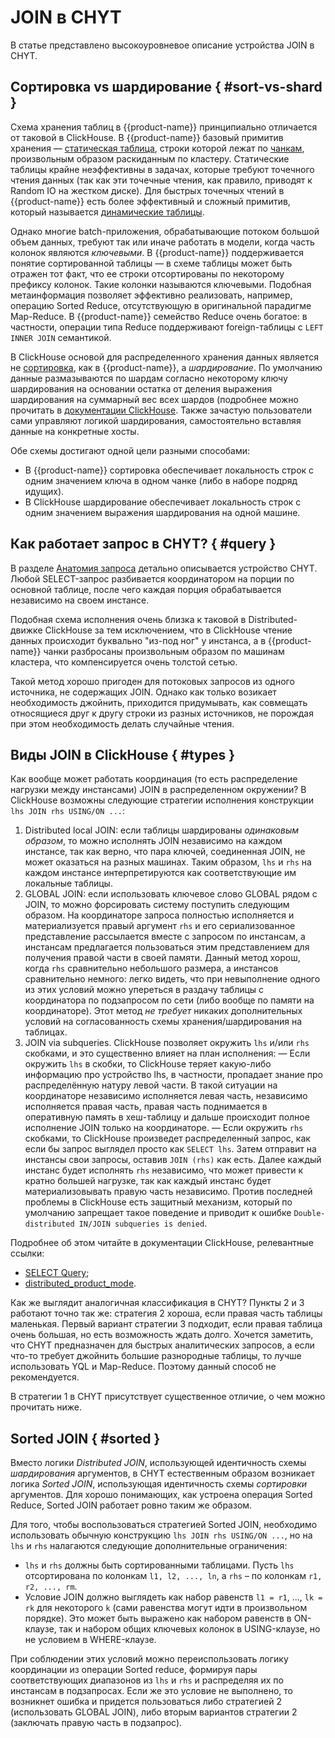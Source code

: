 # JOIN в CHYT

В статье представлено высокоуровневое описание устройства JOIN в CHYT.

## Сортировка vs шардирование { #sort-vs-shard }

 Схема хранения таблиц в {{product-name}} принципиально отличается от таковой в ClickHouse. В {{product-name}} базовый примитив хранения — [статическая таблица](../../../../../user-guide/storage/static-tables.md), строки которой лежат по [чанкам](../../../../../user-guide/storage/chunks.md), произвольным образом раскиданным по кластеру. Статические таблицы крайне неэффективны в задачах, которые требуют точечного чтения данных (так как эти точечные чтения, как правило, приводят к Random IO на жестком диске). Для быстрых точечных чтений в {{product-name}} есть более эффективный и сложный примитив, который называется [динамические таблицы](../../../../../user-guide/dynamic-tables/overview.md).

Однако многие batch-приложения, обрабатывающие потоком большой объем данных, требуют так или иначе работать в модели, когда часть колонок являются *ключевыми*. В {{product-name}} поддерживается понятие сортированной таблицы — в схеме таблицы может быть отражен тот факт, что ее строки отсортированы по некоторому префиксу колонок. Такие колонки называются ключевыми. Подобная метаинформация позволяет эффективно реализовать, например, операцию Sorted Reduce, отсутствующую в оригинальной парадигме Map-Reduce. В {{product-name}} семейство Reduce очень богатое: в частности, операции типа Reduce поддерживают foreign-таблицы с `LEFT INNER JOIN` семантикой.

В ClickHouse основой для распределенного хранения данных является не [сортировка](../../../../../user-guide/dynamic-tables/sorted-dynamic-tables.md), как в {{product-name}}, а *шардирование*. По умолчанию данные размазываются по шардам согласно некоторому ключу шардирования на основании остатка от деления выражения шардирования на суммарный вес всех шардов (подробнее можно прочитать в [документации ClickHouse](https://clickhouse.yandex/docs/en/operations/table_engines/distributed/). Также зачастую пользователи сами управляют логикой шардирования, самостоятельно вставляя данные на конкретные хосты.

Обе схемы достигают одной цели разными способами:
- В {{product-name}} сортировка обеспечивает локальность строк с одним значением ключа в одном чанке (либо в наборе подряд идущих).
- В ClickHouse шардирование обеспечивает локальность строк с одним значением выражения шардирования на одной машине.

## Как работает запрос в CHYT? { #query }

В разделе [Анатомия запроса](../../../../../user-guide/data-processing/chyt/queries/anatomy.md) детально описывается устройство CHYT. Любой SELECT-запрос разбивается координатором на порции по основной таблице, после чего каждая порция обрабатывается независимо на своем инстансе.

Подобная схема исполнения очень близка к таковой в Distributed-движке ClickHouse за тем исключением, что в ClickHouse чтение данных происходит буквально "из-под ног" у инстанса, а в {{product-name}} чанки разбросаны произвольным образом по машинам кластера, что компенсируется очень толстой сетью.

Такой метод хорошо пригоден для потоковых запросов из одного источника, не содержащих JOIN. Однако как только возикает необходимость джойнить, приходится придумывать, как совмещать относящиеся друг к другу строки из разных источников, не порождая при этом необходимость делать случайные чтения.

## Виды JOIN в ClickHouse { #types }

Как вообще может работать координация (то есть распределение нагрузки между инстансами) JOIN в распределенном окружении? В ClickHouse возможны следующие стратегии исполнения конструкции `lhs JOIN rhs USING/ON ...`:

1. Distributed local JOIN: если таблицы шардированы *одинаковым образом*, то можно исполнять JOIN независимо на каждом инстансе, так как верно, что пара ключей, соединенная JOIN, не может оказаться на разных машинах. Таким образом, `lhs` и `rhs` на каждом инстансе интерпретируются как соответствующие им локальные таблицы.
2. GLOBAL JOIN: если использовать ключевое слово GLOBAL рядом с JOIN, то можно форсировать систему поступить следующим образом. На координаторе запроса полностью исполняется и материализуется правый аргумент `rhs` и его сериализованное представление рассылается вместе с запросом по инстансам, а инстансам предлагается пользоваться этим представлением для получения правой части в своей памяти. Данный метод хорош, когда `rhs` сравнительно небольшого размера, а инстансов сравнительно немного: легко видеть, что при невыполнение одного из этих условий можно упереться в раздачу таблицы с координатора по подзапросом по сети (либо вообще по памяти на координаторе). Этот метод *не требует* никаких дополнительных условий на согласованность схемы хранения/шардирования на таблицах.
3. JOIN via subqueries. ClickHouse позволяет окружить `lhs` и/или `rhs` скобками, и это существенно влияет на план исполнения:
  — Если окружить `lhs` в скобки, то ClickHouse теряет какую-либо информацию про устройство lhs, в частности, пропадает знание про распределённую натуру левой части. В такой ситуации на координаторе независимо исполняется левая часть, независимо исполняется правая часть, правая часть поднимается в оперативную память в хеш-таблицу и дальше происходит полное исполнение JOIN только на координаторе.
  — Если окружить `rhs` скобками, то ClickHouse произведет распределенный запрос, как если бы запрос выглядел просто как `SELECT lhs`. Затем отправит на инстансы свои запросы, оставив `JOIN (rhs)` как есть. Далее каждый инстанс будет исполнять `rhs` независимо, что может привести к кратно большей нагрузке, так как каждый инстанс будет материализовывать правую часть независимо. Против последней проблемы в ClickHouse есть защитный механизм, который по умолчанию запрещает такое поведение и приводит к ошибке `Double-distributed IN/JOIN subqueries is denied`.

Подробнее об этом читайте в документации ClickHouse, релевантные ссылки:
- [SELECT Query](https://clickhouse.com/docs/en/sql-reference/statements/select/);
- [distributed_product_mode](https://clickhouse.com/docs/en/operations/settings/settings/#distributed-product-mode).

Как же выглядит аналогичная классификация в CHYT? Пункты 2 и 3 работают точно так же: стратегия 2 хороша, если правая часть таблицы маленькая. Первый вариант стратегии 3 подходит, если правая таблица очень большая, но есть возможность ждать долго. Хочется заметить, что CHYT предназначен для быстрых аналитических запросов, а если что-то требует джойнить большие разнородные таблицы, то лучше использовать YQL и Map-Reduce. Поэтому данный способ не рекомендуется.

В стратегии 1 в CHYT присутствует существенное отличие, о чем можно прочитать ниже.

## Sorted JOIN { #sorted }

Вместо логики *Distributed JOIN*, использующей идентичность схемы *шардирования* аргументов, в CHYT естественным образом возникает логика *Sorted JOIN*, использующая идентичность схемы *сортировки* аргументов. Для хорошо понимающих, как устроена операция Sorted Reduce, Sorted JOIN работает ровно таким же образом.

Для того, чтобы воспользоваться стратегией Sorted JOIN, необходимо использовать обычную конструкцию `lhs JOIN rhs USING/ON ...`, но на `lhs` и `rhs` налагаются следующие дополнительные ограничения:
- `lhs` и `rhs` должны быть сортированными таблицами. Пусть `lhs` отсортирована по колонкам `l1, l2, ..., ln`, а `rhs` – по колонкам `r1, r2, ..., rm`.
- Условие JOIN должно выглядеть как набор равенств `l1 = r1`, ...,  `lk = rk` для некоторого `k` (сами равенства могут идти в произвольном порядке). Это может быть выражено как набором равенств в ON-клаузе, так и набором общих ключевых колонок в USING-клаузе, но не условием в WHERE-клаузе.

При соблюдении этих условий можно переиспользовать логику координации из операции Sorted reduce, формируя пары соответствующих диапазонов из `lhs` и `rhs` и распределяя их по инстансам в подзапросах. Если же это условие не выполнено, то возникнет ошибка и придется пользоваться либо стратегией 2 (использовать GLOBAL JOIN), либо вторым вариантов стратегии 2 (заключать правую часть в подзапрос).
